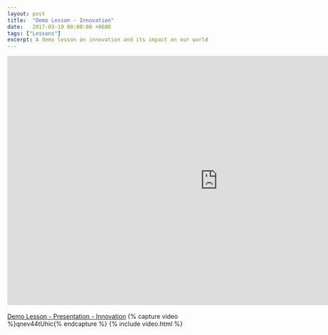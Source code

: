 ```yaml
---
layout: post
title:  "Demo Lesson - Innovation"
date:   2017-03-19 00:00:00 +0600
tags: ["Lessons"]
excerpt: A demo lesson on innovation and its impact on our world
---
```

<div class="embed-responsive embed-responsive-16by9">
    <iframe class="embed-responsive-item" src="https://docs.google.com/presentation/d/1OC-Ve1-BwOLT1sa3Yk9UmKpUE45RdojEvrL9ear9eao/embed?start=false&loop=false&delayms=3000" frameborder="0" frameborder="0" width="960" height="569" allowfullscreen="true" mozallowfullscreen="true" webkitallowfullscreen="true"></iframe>
</div>
<br/>
<a href="https://docs.google.com/presentation/d/1OC-Ve1-BwOLT1sa3Yk9UmKpUE45RdojEvrL9ear9eao/edit?usp=sharing" target="_blank" title="Demo Lesson - Presentation - Innovation">Demo Lesson - Presentation - Innovation</a>
{% capture video %}qnev44tUhic{% endcapture %}
{% include video.html %}